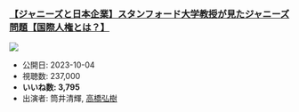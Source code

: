 ### [【ジャニーズと日本企業】スタンフォード大学教授が見たジャニーズ問題【国際人権とは？】](https://www.youtube.com/watch?v=8Kjuc0NA1f8)
[![](https://img.youtube.com/vi/8Kjuc0NA1f8/sddefault.jpg)](https://www.youtube.com/watch?v=8Kjuc0NA1f8)
-   公開日: 2023-10-04
-   視聴数: 237,000
-   **いいね数: 3,795**
-   出演者: 筒井清輝, [高橋弘樹](/rehacq_fan/people/高橋弘樹 "wikilink")
